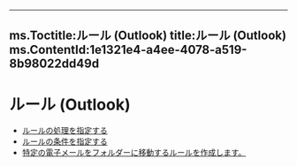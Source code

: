 

---
ms.Toctitle:ルール (Outlook)
title:ルール (Outlook)
ms.ContentId:1e1321e4-a4ee-4078-a519-8b98022dd49d
---
# ルール (Outlook)


- [ルールの処理を指定する](c5f83c81-0e01-38aa-5ec7-3932b4443e43.md)
- [ルールの条件を指定する](812c131a-fe23-1b8b-5e2d-9459d7102630.md)
- [特定の電子メールをフォルダーに移動するルールを作成します。](e72fa307-8224-c2d2-1318-a18cd8e9f22f.md)



